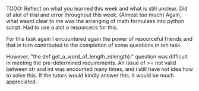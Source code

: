 TODO: Reflect on what you learned this week and what is still unclear.
Did of alot of trial and error throughout this week. (Almost too much)
Again, what wasnt clear to me was the arranging of math formulaes into python scirpt. Had to use a alot o resourcecs for this. 

For this task again I encountered again the power of resourceful friends and that in turn contributed to the completion of some questions in teh task. 

However, "the def get_a_word_of_length_n(length):" question was difficult in meeting the pre-determined requirements. An issue of >= not valid between str and int was encounted many times, and i still have not idea how to solve this. If the tutors would kindly answer this, it would be much appreciated. 

